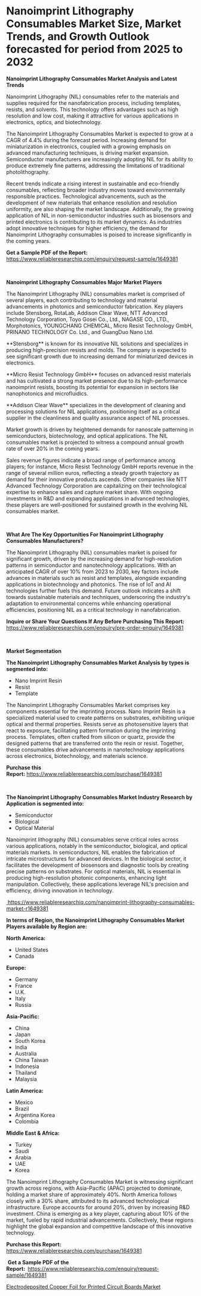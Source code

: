 <p><h1>Nanoimprint Lithography Consumables Market Size, Market Trends, and Growth Outlook forecasted for period from 2025 to 2032</h1></p><p><strong>Nanoimprint Lithography Consumables Market Analysis and Latest Trends</strong></p>
<p><p>Nanoimprint Lithography (NIL) consumables refer to the materials and supplies required for the nanofabrication process, including templates, resists, and solvents. This technology offers advantages such as high resolution and low cost, making it attractive for various applications in electronics, optics, and biotechnology.</p><p>The Nanoimprint Lithography Consumables Market is expected to grow at a CAGR of 4.4% during the forecast period. Increasing demand for miniaturization in electronics, coupled with a growing emphasis on advanced manufacturing techniques, is driving market expansion. Semiconductor manufacturers are increasingly adopting NIL for its ability to produce extremely fine patterns, addressing the limitations of traditional photolithography.</p><p>Recent trends indicate a rising interest in sustainable and eco-friendly consumables, reflecting broader industry moves toward environmentally responsible practices. Technological advancements, such as the development of new materials that enhance resolution and resolution uniformity, are also shaping the market landscape. Additionally, the growing application of NIL in non-semiconductor industries such as biosensors and printed electronics is contributing to its market dynamics. As industries adopt innovative techniques for higher efficiency, the demand for Nanoimprint Lithography consumables is poised to increase significantly in the coming years.</p></p>
<p><strong>Get a Sample PDF of the Report:&nbsp;</strong> <a href="https://www.reliableresearchiq.com/enquiry/request-sample/1649381?utm_campaign=3130&utm_medium=2&utm_source=Github&utm_content=ia&utm_term=26032025&utm_id=nanoimprint-lithography-consumables">https://www.reliableresearchiq.com/enquiry/request-sample/1649381</a></p>
<p>&nbsp;</p>
<p><strong>Nanoimprint Lithography Consumables Major Market Players</strong></p>
<p><p>The Nanoimprint Lithography (NIL) consumables market is comprised of several players, each contributing to technology and material advancements in photonics and semiconductor fabrication. Key players include Stensborg, RotaLab, Addison Clear Wave, NTT Advanced Technology Corporation, Toyo Gosei Co., Ltd., NAGASE CO., LTD., Morphotonics, YOUNGCHANG CHEMICAL, Micro Resist Technology GmbH, PRINANO TECHNOLOGY Co. Ltd., and GuangDuo Nano Ltd.</p><p>**Stensborg** is known for its innovative NIL solutions and specializes in producing high-precision resists and molds. The company is expected to see significant growth due to increasing demand for miniaturized devices in electronics. </p><p>**Micro Resist Technology GmbH** focuses on advanced resist materials and has cultivated a strong market presence due to its high-performance nanoimprint resists, boosting its potential for expansion in sectors like nanophotonics and microfluidics. </p><p>**Addison Clear Wave** specializes in the development of cleaning and processing solutions for NIL applications, positioning itself as a critical supplier in the cleanliness and quality assurance aspect of NIL processes.</p><p>Market growth is driven by heightened demands for nanoscale patterning in semiconductors, biotechnology, and optical applications. The NIL consumables market is projected to witness a compound annual growth rate of over 20% in the coming years.</p><p>Sales revenue figures indicate a broad range of performance among players; for instance, Micro Resist Technology GmbH reports revenue in the range of several million euros, reflecting a steady growth trajectory as demand for their innovative products ascends. Other companies like NTT Advanced Technology Corporation are capitalizing on their technological expertise to enhance sales and capture market share. With ongoing investments in R&D and expanding applications in advanced technologies, these players are well-positioned for sustained growth in the evolving NIL consumables market.</p></p>
<p>&nbsp;</p>
<p><strong>What Are The Key Opportunities For Nanoimprint Lithography Consumables Manufacturers?</strong></p>
<p><p>The Nanoimprint Lithography (NIL) consumables market is poised for significant growth, driven by the increasing demand for high-resolution patterns in semiconductor and nanotechnology applications. With an anticipated CAGR of over 10% from 2023 to 2030, key factors include advances in materials such as resist and templates, alongside expanding applications in biotechnology and photonics. The rise of IoT and AI technologies further fuels this demand. Future outlook indicates a shift towards sustainable materials and techniques, underscoring the industry's adaptation to environmental concerns while enhancing operational efficiencies, positioning NIL as a critical technology in nanofabrication.</p></p>
<p><strong>Inquire or Share Your Questions If Any Before Purchasing This Report:</strong> <a href="https://www.reliableresearchiq.com/enquiry/pre-order-enquiry/1649381?utm_campaign=3130&utm_medium=2&utm_source=Github&utm_content=ia&utm_term=26032025&utm_id=nanoimprint-lithography-consumables">https://www.reliableresearchiq.com/enquiry/pre-order-enquiry/1649381</a></p>
<p>&nbsp;</p>
<p><strong>Market Segmentation</strong></p>
<p><strong>The Nanoimprint Lithography Consumables Market Analysis by types is segmented into:</strong></p>
<p><ul><li>Nano Imprint Resin</li><li>Resist</li><li>Template</li></ul></p>
<p><p>The Nanoimprint Lithography Consumables Market comprises key components essential for the imprinting process. Nano Imprint Resin is a specialized material used to create patterns on substrates, exhibiting unique optical and thermal properties. Resists serve as photosensitive layers that react to exposure, facilitating pattern formation during the imprinting process. Templates, often crafted from silicon or quartz, provide the designed patterns that are transferred onto the resin or resist. Together, these consumables drive advancements in nanotechnology applications across electronics, biotechnology, and materials science.</p></p>
<p><strong>Purchase this Report:&nbsp;</strong><a href="https://www.reliableresearchiq.com/purchase/1649381?utm_campaign=3130&utm_medium=2&utm_source=Github&utm_content=ia&utm_term=26032025&utm_id=nanoimprint-lithography-consumables">https://www.reliableresearchiq.com/purchase/1649381</a></p>
<p>&nbsp;</p>
<p><strong>The Nanoimprint Lithography Consumables Market Industry Research by Application is segmented into:</strong></p>
<p><ul><li>Semiconductor</li><li>Biological</li><li>Optical Material</li></ul></p>
<p><p>Nanoimprint lithography (NIL) consumables serve critical roles across various applications, notably in the semiconductor, biological, and optical materials markets. In semiconductors, NIL enables the fabrication of intricate microstructures for advanced devices. In the biological sector, it facilitates the development of biosensors and diagnostic tools by creating precise patterns on substrates. For optical materials, NIL is essential in producing high-resolution photonic components, enhancing light manipulation. Collectively, these applications leverage NIL's precision and efficiency, driving innovation in technology.</p></p>
<p><a href="https://www.reliableresearchiq.com/nanoimprint-lithography-consumables-market-r1649381?utm_campaign=3130&utm_medium=2&utm_source=Github&utm_content=ia&utm_term=26032025&utm_id=nanoimprint-lithography-consumables">&nbsp;https://www.reliableresearchiq.com/nanoimprint-lithography-consumables-market-r1649381</a></p>
<p><strong>In terms of Region, the Nanoimprint Lithography Consumables Market Players available by Region are:</strong></p>
<p>
    <p> <strong> North America: </strong>
        <ul>
            <li>United States</li>
            <li>Canada</li>
        </ul>
        </p> 
    <p> <strong> Europe: </strong>
        <ul>
            <li>Germany</li>
            <li>France</li>
            <li>U.K.</li>
            <li>Italy</li>
            <li>Russia</li>
        </ul>
        </p> 
    <p> <strong> Asia-Pacific: </strong>
        <ul>
            <li>China</li>
            <li>Japan</li>
            <li>South Korea</li>
            <li>India</li>
            <li>Australia</li>
            <li>China Taiwan</li>
            <li>Indonesia</li>
            <li>Thailand</li>
            <li>Malaysia</li>
        </ul>
        </p> 
    <p> <strong> Latin America: </strong>
        <ul>
            <li>Mexico</li>
            <li>Brazil</li>
            <li>Argentina Korea</li>
            <li>Colombia</li>
        </ul>
        </p> 
    <p> <strong> Middle East & Africa: </strong>
        <ul>
            <li>Turkey</li>
            <li>Saudi</li>
            <li>Arabia</li>
            <li>UAE</li>
            <li>Korea</li>
        </ul>
    </p>
    </p>
<p><p>The Nanoimprint Lithography Consumables Market is witnessing significant growth across regions, with Asia-Pacific (APAC) projected to dominate, holding a market share of approximately 40%. North America follows closely with a 30% share, attributed to its advanced technological infrastructure. Europe accounts for around 20%, driven by increasing R&D investment. China is emerging as a key player, capturing about 10% of the market, fueled by rapid industrial advancements. Collectively, these regions highlight the global expansion and competitive landscape of this innovative technology.</p></p>
<p><strong>Purchase this Report: </strong><a href="https://www.reliableresearchiq.com/purchase/1649381?utm_campaign=3130&utm_medium=2&utm_source=Github&utm_content=ia&utm_term=26032025&utm_id=nanoimprint-lithography-consumables">https://www.reliableresearchiq.com/purchase/1649381</a></p>
<p>&nbsp;<strong>Get a Sample PDF of the Report:&nbsp;&nbsp;</strong><a href="https://www.reliableresearchiq.com/enquiry/request-sample/1649381?utm_campaign=3130&utm_medium=2&utm_source=Github&utm_content=ia&utm_term=26032025&utm_id=nanoimprint-lithography-consumables">https://www.reliableresearchiq.com/enquiry/request-sample/1649381</a></p>
<p><strong></strong></p>
<p><p><a href="https://github.com/ijffseandy/Market-Research-Report-List-1/blob/main/electrodeposited-copper-foil-for-printed-circuit-boards-market.md?utm_campaign=3130&utm_medium=2&utm_source=Github&utm_content=ia&utm_term=26032025&utm_id=nanoimprint-lithography-consumables">Electrodeposited Copper Foil for Printed Circuit Boards Market</a></p></p>